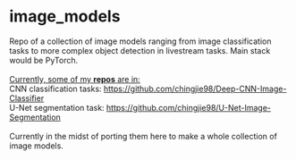 # image_models
 Repo of a collection of image models ranging from image classification tasks to more complex object detection in livestream tasks. Main stack would be PyTorch. 
<br><br>
<u>Currently, some of my <strong>repos</strong> are in:</u><br>
CNN classification tasks: https://github.com/chingjie98/Deep-CNN-Image-Classifier<br>
U-Net segmentation task: https://github.com/chingjie98/U-Net-Image-Segmentation
<br><br>
Currently in the midst of porting them here to make a whole collection of image models.
